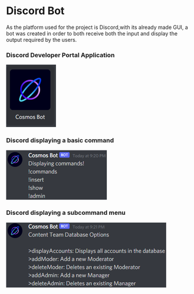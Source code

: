 # Discord Bot
As the platform used for the project is Discord,with its already made GUI, a bot was created in order to both receive both the input and display the output required by the users.

### Discord Developer Portal Application
![botApplication](https://github.com/Edwin-Lines/Project-Cosmos/blob/Second-Deadline/Resources/Images/projectCosmosDeveloperPortal.png)

### Discord displaying a basic command 
![basicCommand](https://github.com/Edwin-Lines/Project-Cosmos/blob/Second-Deadline/Resources/Images/projectCosmosBasicCommand.png)

### Discord displaying a subcommand menu
![subcommand](https://github.com/Edwin-Lines/Project-Cosmos/blob/Second-Deadline/Resources/Images/projectCosmosSubCommand.png)
